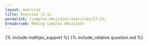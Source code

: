 ```yaml
---
layout: exercise
title: Exercise 17.11
permalink: /complex-decisions-exercises/17-11/
breadcrumb: Making Complex Decisions
---
```


{% include mathjax_support %}
{% include_relative question.md %}
